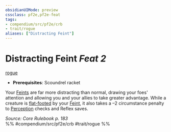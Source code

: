 ```yaml
---
obsidianUIMode: preview
cssclass: pf2e,pf2e-feat
tags:
- compendium/src/pf2e/crb
- trait/rogue
aliases: ["Distracting Feint"]
---
```

# Distracting Feint  *Feat 2*  
[rogue](rules/traits/rogue.md "Rogue Class Trait")  

- **Prerequisites**: Scoundrel racket

Your [Feints](rules/actions/feint.md) are far more distracting than normal, drawing your foes' attention and allowing you and your allies to take greater advantage. While a creature is [flat-footed](rules/conditions.md#Flat-footed) by your [Feint](rules/actions/feint.md), it also takes a –2 circumstance penalty to [Perception](compendium/skills.md#Perception) checks and Reflex saves.

*Source: Core Rulebook p. 183*  
%% #compendium/src/pf2e/crb #trait/rogue %%